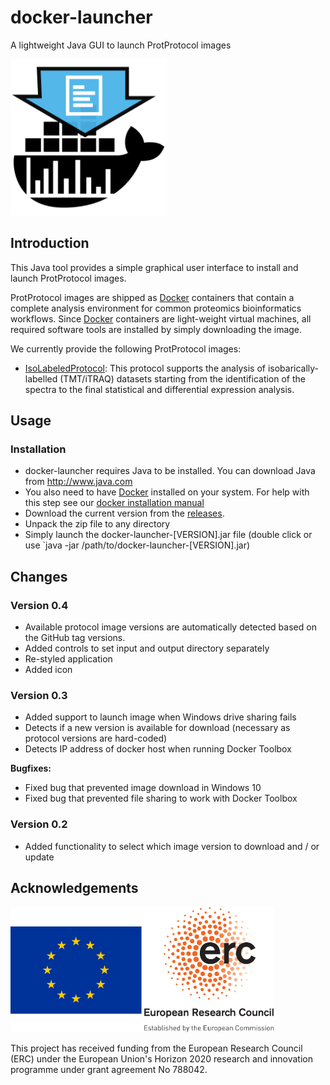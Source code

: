 # docker-launcher

A lightweight Java GUI to launch ProtProtocol images

<img src="./icon.svg" width="250">

## Introduction

This Java tool provides a simple graphical user interface to install and launch
ProtProtocol images.

ProtProtocol images are shipped as [Docker](https://www.docker.com) containers
that contain a complete analysis environment for common proteomics bioinformatics
workflows. Since [Docker](https://www.docker.com) containers are light-weight virtual
machines, all required software tools are installed by simply downloading the image.

We currently provide the following ProtProtocol images:

  * [IsoLabeledProtocol](https://github.com/ProtProtocols/IsoLabeledProtocol): This
    protocol supports the analysis of isobarically-labelled (TMT/iTRAQ) datasets starting
    from the identification of the spectra to the final statistical and differential
    expression analysis.

## Usage

### Installation

  * docker-launcher requires Java to be installed. You can download Java from http://www.java.com
  * You also need to have [Docker](https://www.docker.com) installed on your system.
    For help with this step see our [docker installation manual](./docs/installing_docker.md)
  * Download the current version from the [releases](https://github.com/ProtProtocols/docker-launcher/releases).
  * Unpack the zip file to any directory
  * Simply launch the docker-launcher-[VERSION].jar file (double click or use `java -jar /path/to/docker-launcher-[VERSION].jar)

## Changes

### Version 0.4

  * Available protocol image versions are automatically detected based on the GitHub tag versions.
  * Added controls to set input and output directory separately
  * Re-styled application
  * Added icon

### Version 0.3

  * Added support to launch image when Windows drive sharing fails
  * Detects if a new version is available for download (necessary as protocol versions are hard-coded)
  * Detects IP address of docker host when running Docker Toolbox

**Bugfixes:**

  * Fixed bug that prevented image download in Windows 10
  * Fixed bug that prevented file sharing to work with Docker Toolbox

### Version 0.2

  * Added functionality to select which image version to download and / or update

## Acknowledgements

<img src="flag_yellow_low.png" height="200" /><img src="LOGO-ERC.jpg" height="200" />

This project has received funding from the European Research Council (ERC) under the European Union's Horizon 2020 research and innovation programme under grant agreement No 788042.
